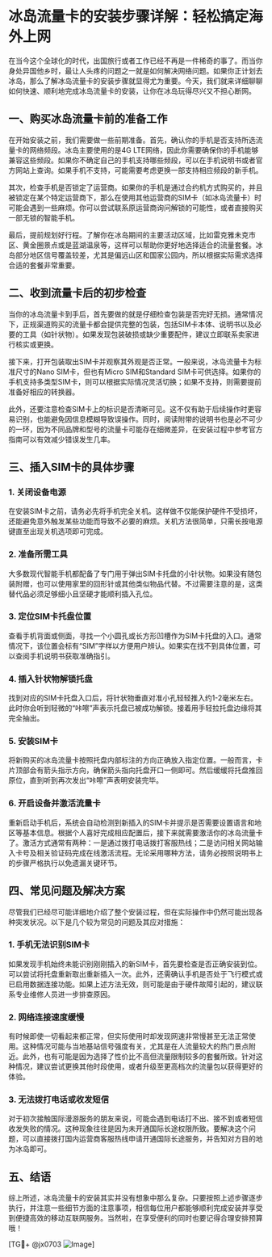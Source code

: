 # 冰岛流量卡的安装步骤详解：轻松搞定海外上网

在当今这个全球化的时代，出国旅行或者工作已经不再是一件稀奇的事了。而当你身处异国他乡时，最让人头疼的问题之一就是如何解决网络问题。如果你正计划去冰岛，那么了解冰岛流量卡的安装步骤就显得尤为重要。今天，我们就来详细聊聊如何快速、顺利地完成冰岛流量卡的安装，让你在冰岛玩得尽兴又不担心断网。

## 一、购买冰岛流量卡前的准备工作

在开始安装之前，我们需要做一些前期准备。首先，确认你的手机是否支持所选流量卡的网络频段。冰岛主要使用的是4G LTE网络，因此你需要确保你的手机能够兼容这些频段。如果你不确定自己的手机支持哪些频段，可以在手机说明书或者官方网站上查询。如果手机不支持，可能需要考虑更换一部支持相应频段的新手机。

其次，检查手机是否锁定了运营商。如果你的手机是通过合约机方式购买的，并且被锁定在某个特定运营商下，那么在使用其他运营商的SIM卡（如冰岛流量卡）时可能会遇到一些麻烦。你可以尝试联系原运营商询问解锁的可能性，或者直接购买一部无锁的智能手机。

最后，提前规划好行程。了解你在冰岛期间的主要活动区域，比如雷克雅未克市区、黄金圈景点或是蓝湖温泉等，这样可以帮助你更好地选择适合的流量套餐。冰岛部分地区信号覆盖较差，尤其是偏远山区和国家公园内，所以根据实际需求选择合适的套餐非常重要。

## 二、收到流量卡后的初步检查

当你的冰岛流量卡到手后，首先要做的就是仔细检查包装是否完好无损。通常情况下，正规渠道购买的流量卡都会提供完整的包装，包括SIM卡本体、说明书以及必要的工具（如针状物）。如果发现包装破损或缺少重要配件，建议立即联系卖家进行核实或更换。

接下来，打开包装取出SIM卡并观察其外观是否正常。一般来说，冰岛流量卡为标准尺寸的Nano SIM卡，但也有Micro SIM和Standard SIM卡可供选择。如果你的手机支持多类型SIM卡，则可以根据实际情况灵活切换；如果不支持，则需要提前准备好相应的转换器。

此外，还要注意检查SIM卡上的标识是否清晰可见。这不仅有助于后续操作时更容易识别，也能避免因信息模糊导致误操作。同时，阅读附带的说明书也是必不可少的一环，因为不同品牌和型号的流量卡可能存在细微差异，在安装过程中参考官方指南可以有效减少错误发生几率。

## 三、插入SIM卡的具体步骤

### 1. 关闭设备电源
在安装SIM卡之前，请务必先将手机完全关机。这样做不仅能保护硬件不受损坏，还能避免意外触发某些功能而导致不必要的麻烦。关机方法很简单，只需长按电源键直至出现关机选项即可完成。

### 2. 准备所需工具
大多数现代智能手机都配备了专门用于弹出SIM卡托盘的小针状物。如果没有随包装附赠，也可以使用家里的回形针或其他类似物品代替。不过需要注意的是，这类替代品必须足够细小且坚硬才能顺利插入孔位。

### 3. 定位SIM卡托盘位置
查看手机背面或侧面，寻找一个小圆孔或长方形凹槽作为SIM卡托盘的入口。通常情况下，该位置会标有“SIM”字样以方便用户辨认。如果实在找不到具体位置，可以查阅手机说明书获取准确指引。

### 4. 插入针状物解锁托盘
找到对应的SIM卡托盘入口后，将针状物垂直对准小孔轻轻推入约1-2毫米左右。此时你会听到轻微的“咔嚓”声表示托盘已被成功解锁。接着用手轻拉托盘边缘将其完全抽出。

### 5. 安装SIM卡
将新购买的冰岛流量卡按照托盘内部标注的方向正确放入指定位置。一般而言，卡片顶部会有箭头指示方向，确保箭头指向托盘开口一侧即可。然后缓缓将托盘推回原位，直到听到再次发出“咔嚓”声表明安装完毕。

### 6. 开启设备并激活流量卡
重新启动手机后，系统会自动检测到新插入的SIM卡并提示是否需要设置语言和地区等基本信息。根据个人喜好完成相应配置后，接下来就需要激活你的冰岛流量卡了。激活方式通常有两种：一是通过拨打电话拨打客服热线；二是访问相关网站输入卡号及相关验证码完成在线激活流程。无论采用哪种方法，请务必按照说明书上的步骤严格执行以免遗漏关键环节。

## 四、常见问题及解决方案

尽管我们已经尽可能详细地介绍了整个安装过程，但在实际操作中仍然可能出现各种突发状况。以下是几个较为常见的问题及其应对措施：

### 1. 手机无法识别SIM卡
如果发现手机始终未能识别刚刚插入的新SIM卡，首先要检查是否正确安装到位。可以尝试将托盘重新取出重新插入一次。此外，还需确认手机是否处于飞行模式或已启用数据连接功能。如果上述方法无效，则可能是由于硬件故障引起的，建议联系专业维修人员进一步排查原因。

### 2. 网络连接速度缓慢
有时候即使一切看起来都正常，但实际使用时却发现网速非常慢甚至无法正常使用。这种情况可能与当地基站信号强度有关，尤其是在人流量较大的热门景点附近。此外，也有可能是因为选择了性价比不高但流量限制较多的套餐所致。针对这种情况，建议尝试更换其他时段使用，或者升级至更高档次的流量包以获得更好的体验。

### 3. 无法拨打电话或收发短信
对于初次接触国际漫游服务的朋友来说，可能会遇到电话打不出、接不到或者短信收发失败的情况。这种现象往往是因为未开通国际长途权限所致。要解决这个问题，可以直接拨打国内运营商客服热线申请开通国际长途服务，并告知对方目的地为冰岛即可。

## 五、结语

综上所述，冰岛流量卡的安装其实并没有想象中那么复杂。只要按照上述步骤逐步执行，并注意一些细节方面的注意事项，相信每位用户都能够顺利完成安装并享受到便捷高效的移动互联网服务。当然啦，在享受便利的同时也要记得合理安排预算哦！

[TG💪+ @jx0703 ![Image](https://github.com/user-attachments/assets/dbca1d08-cadb-493c-b0ec-ad6f7a83f270)]